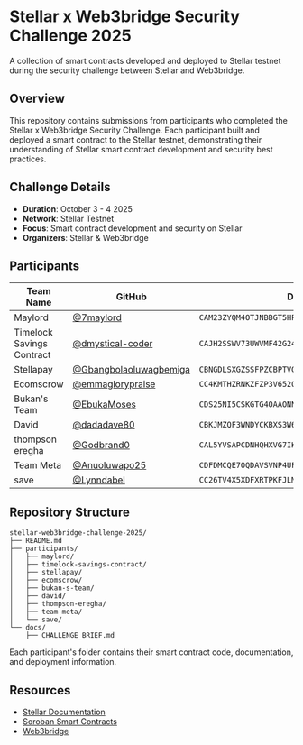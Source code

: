 # Stellar x Web3bridge Security Challenge 2025

A collection of smart contracts developed and deployed to Stellar testnet during the security challenge between Stellar and Web3bridge.

## Overview

This repository contains submissions from participants who completed the Stellar x Web3bridge Security Challenge. Each participant built and deployed a smart contract to the Stellar testnet, demonstrating their understanding of Stellar smart contract development and security best practices.

## Challenge Details

- **Duration**: October 3 - 4 2025
- **Network**: Stellar Testnet
- **Focus**: Smart contract development and security on Stellar
- **Organizers**: Stellar & Web3bridge

## Participants

| Team Name | GitHub | Deployed Contract |
|-----------|--------|-------------------|
| Maylord | [@7maylord](https://github.com/7maylord) | `CAM23ZYQM4OTJNBBGT5HP34U2HAYPOBNHIMAUHBCLCSVRY7UDPG7ELLN` |
| Timelock Savings Contract | [@dmystical-coder](https://github.com/dmystical-coder) | `CAJH2SSWV73UWVMF42G24H3OKEXKMLQ6IXE6WKW62FPFWCHW7X3Y7J4O` |
| Stellapay | [@Gbangbolaoluwagbemiga](https://github.com/Gbangbolaoluwagbemiga) | `CBNGDLSXGZSSFPZCBPTVGB6TQEUZK7N7SDTQPVQUPQJP5MNFQH7WXVS7` |
| Ecomscrow | [@emmaglorypraise](https://github.com/emmaglorypraise) | `CC4KMTHZRNKZFZP3V652QHWMHQ23K5GLGRNGJG4TNUWXVYSLV6UQPMKO` |
| Bukan's Team | [@EbukaMoses](https://github.com/EbukaMoses) | `CDS25NI5CSKGTG4OAAONNJCHBV5HJQ2PTVUIW5QW5G3Z6AHQE4VWHV42` |
| David | [@dadadave80](https://github.com/dadadave80) | `CBKJMZQF3WNDYCKBXS3W6TC4HVWFNCBVKXDRCNKL3YIWZTZJMKRNGBIM` |
| thompson eregha | [@Godbrand0](https://github.com/Godbrand0) | `CAL5YVSAPCDNHQHXVG7IKIFFDQMIHKIXYIWSMBJ67FCMNMLSZXHF6AOG` |
| Team Meta | [@Anuoluwapo25](https://github.com/Anuoluwapo25) | `CDFDMCQE7OQDAVSVNP4UFVDTBBFFQCN5LFSOWCHJDSNVWL5SVPHBDJH4` |
| save | [@Lynndabel](https://github.com/Lynndabel) | `CC26TV4X5XDFXRTPKFJLMOZM5E3BBBEGZMNC64BAXCJHFHXKVUUVS6MB` |

## Repository Structure

```
stellar-web3bridge-challenge-2025/
├── README.md
├── participants/
│   ├── maylord/
│   ├── timelock-savings-contract/
│   ├── stellapay/
│   ├── ecomscrow/
│   ├── bukan-s-team/
│   ├── david/
│   ├── thompson-eregha/
│   ├── team-meta/
│   └── save/
└── docs/
    ├── CHALLENGE_BRIEF.md
```

Each participant's folder contains their smart contract code, documentation, and deployment information.

## Resources

- [Stellar Documentation](https://developers.stellar.org/)
- [Soroban Smart Contracts](https://soroban.stellar.org/)
- [Web3bridge](https://www.web3bridge.com/)
